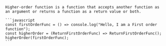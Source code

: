     Higher-order function is a function that accepts another function as an argument or returns a function as a return value or both.

    ```javascript
    const firstOrderFunc = () => console.log("Hello, I am a First order function");
    const higherOrder = (ReturnFirstOrderFunc) => ReturnFirstOrderFunc();
    higherOrder(firstOrderFunc);
    ```

